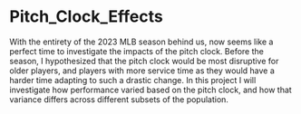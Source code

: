 # Pitch_Clock_Effects
With the entirety of the 2023 MLB season behind us, now seems like a perfect time to investigate the impacts of the pitch clock. Before the season, I hypothesized that the pitch clock would be most disruptive for older players, and players with more service time as they would have a harder time adapting to such a drastic change. In this project I will investigate how performance varied based on the pitch clock, and how that variance differs across different subsets of the population.
